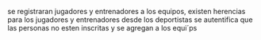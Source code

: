 se registraran jugadores y entrenadores a los equipos, existen herencias para los jugadores y entrenadores desde los deportistas
se autentifica que las personas no esten inscritas y se agregan a los equi´ps